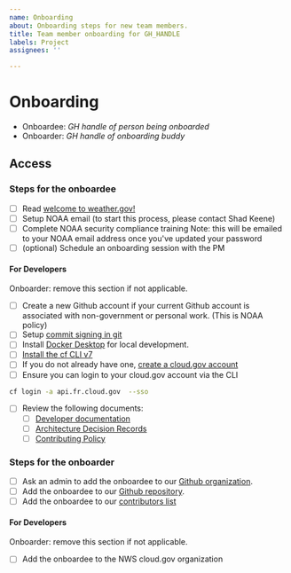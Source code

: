 ```yaml
---
name: Onboarding
about: Onboarding steps for new team members.
title: Team member onboarding for GH_HANDLE
labels: Project
assignees: ''

---
```


# Onboarding

- Onboardee: _GH handle of person being onboarded_
- Onboarder: _GH handle of onboarding buddy_

## Access

### Steps for the onboardee

- [ ] Read [welcome to weather.gov!](https://docs.google.com/document/d/1JIagnghg3xYNm4zdr_BtxWOwmifUaxjSCeybsaoqExE/edit?tab=t.0#heading=h.2hifh0miaj5c)
- [ ] Setup NOAA email (to start this process, please contact Shad Keene)
- [ ] Complete NOAA security compliance training
  Note: this will be emailed to your NOAA email address once you've updated your password
- [ ] (optional) Schedule an onboarding session with the PM

#### For Developers

Onboarder: remove this section if not applicable.

- [ ] Create a new Github account if your current Github account is associated with non-government or personal work. (This is NOAA policy)
- [ ] Setup [commit signing in git](https://github.com/weather-gov/weather.gov/blob/main/docs/dev/git-signing.md)
- [ ] Install [Docker Desktop](https://www.docker.com/products/docker-desktop/) for local development.
- [ ] [Install the cf CLI v7](https://docs.cloudfoundry.org/cf-cli/install-go-cli.html#pkg-mac)
- [ ] If you do not already have one, [create a cloud.gov account](https://cloud.gov/docs/getting-started/accounts/)
- [ ] Ensure you can login to your cloud.gov account via the CLI
```bash
cf login -a api.fr.cloud.gov  --sso
```
- [ ] Review the following documents:
  - [ ] [Developer documentation](https://github.com/weather-gov/weather.gov/blob/main/docs/dev/index.md)
  - [ ] [Architecture Decision Records](https://github.com/weather-gov/weather.gov/tree/main/docs/architecture/decisions)
  - [ ] [Contributing Policy](https://github.com/weather-gov/weather.gov/tree/main/CONTRIBUTING.md)

### Steps for the onboarder

- [ ] Ask an admin to add the onboardee to our [Github organization](https://github.com/orgs/weather-gov).
- [ ] Add the onboardee to our [Github repository](https://github.com/weather-gov/weather.gov).
- [ ] Add the onboardee to our [contributors list](https://github.com/weather-gov/weather.gov/blob/main/package.json#L6)

#### For Developers

Onboarder: remove this section if not applicable.

- [ ] Add the onboardee to the NWS cloud.gov organization

